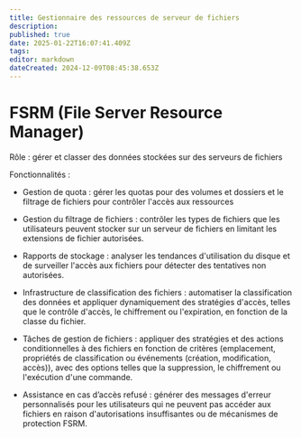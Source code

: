 ```yaml
---
title: Gestionnaire des ressources de serveur de fichiers
description: 
published: true
date: 2025-01-22T16:07:41.409Z
tags: 
editor: markdown
dateCreated: 2024-12-09T08:45:38.653Z
---
```


# FSRM (File Server Resource Manager)

Rôle : gérer et classer des données stockées sur des serveurs de fichiers

Fonctionnalités : 
- Gestion de quota : gérer les quotas pour des volumes et dossiers et le filtrage de fichiers pour  contrôler l'accès aux ressources

- Gestion du filtrage de fichiers :  contrôler les types de fichiers que les utilisateurs peuvent stocker sur un serveur de fichiers en limitant les extensions de fichier autorisées.

- Rapports de stockage : analyser les tendances d'utilisation du disque et de surveiller l'accès aux fichiers pour détecter des tentatives non autorisées.

- Infrastructure de classification des fichiers : automatiser la classification des données et appliquer dynamiquement des stratégies d'accès, telles que le contrôle d'accès, le chiffrement ou l'expiration, en fonction de la classe du fichier.

- Tâches de gestion de fichiers : appliquer des stratégies et des actions conditionnelles à des fichiers en fonction de critères (emplacement, propriétés de classification ou événements (création, modification, accès)), avec des options telles que la suppression, le chiffrement ou l'exécution d'une commande.

- Assistance en cas d’accès refusé : générer des messages d'erreur personnalisés pour les utilisateurs qui ne peuvent pas accéder aux fichiers en raison d'autorisations insuffisantes ou de mécanismes de protection FSRM.